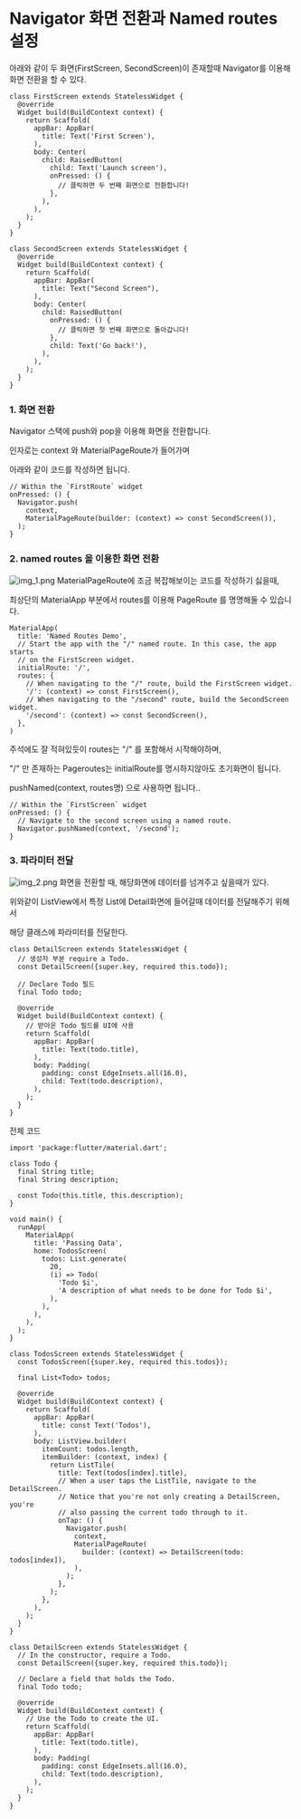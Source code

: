#  Navigator 화면 전환과 Named routes 설정

아래와 같이 두 화면(FirstScreen, SecondScreen)이 존재할때
Navigator를 이용해 화면 전환을 할 수 있다.

```
class FirstScreen extends StatelessWidget {
  @override
  Widget build(BuildContext context) {
    return Scaffold(
      appBar: AppBar(
        title: Text('First Screen'),
      ),
      body: Center(
        child: RaisedButton(
          child: Text('Launch screen'),
          onPressed: () {
            // 클릭하면 두 번째 화면으로 전환합니다!
          },
        ),
      ),
    );
  }
}

class SecondScreen extends StatelessWidget {
  @override
  Widget build(BuildContext context) {
    return Scaffold(
      appBar: AppBar(
        title: Text("Second Screen"),
      ),
      body: Center(
        child: RaisedButton(
          onPressed: () {
            // 클릭하면 첫 번째 화면으로 돌아갑니다!
          },
          child: Text('Go back!'),
        ),
      ),
    );
  }
}
```

### 1. 화면 전환
Navigator  스택에 push와 pop을 이용해 화면을 전환합니다.

인자로는 context 와 MaterialPageRoute가 들어가며

아래와 같이 코드를 작성하면 됩니다.

```
// Within the `FirstRoute` widget
onPressed: () {
  Navigator.push(
    context,
    MaterialPageRoute(builder: (context) => const SecondScreen()),
  );
}
```


### 2. named routes 을 이용한 화면 전환
![img_1.png](img_1.png)
MaterialPageRoute에 조금 복잡해보이는 코드를 작성하기 싫을때,

최상단의 MaterialApp 부분에서 routes를 이용해 PageRoute 를 명명해둘 수 있습니다.
```
MaterialApp(
  title: 'Named Routes Demo',
  // Start the app with the "/" named route. In this case, the app starts
  // on the FirstScreen widget.
  initialRoute: '/',
  routes: {
    // When navigating to the "/" route, build the FirstScreen widget.
    '/': (context) => const FirstScreen(),
    // When navigating to the "/second" route, build the SecondScreen widget.
    '/second': (context) => const SecondScreen(),
  },
)

```
주석에도 잘 적혀있듯이 routes는 "/" 를 포함해서 시작해야하며,

"/" 만 존재하는 Pageroutes는 initialRoute를 명시하지않아도 초기화면이 됩니다.



pushNamed(context, routes명) 으로 사용하면 됩니다..
```
// Within the `FirstScreen` widget
onPressed: () {
  // Navigate to the second screen using a named route.
  Navigator.pushNamed(context, '/second');
}

```







### 3. 파라미터 전달
![img_2.png](img_2.png)
화면을 전환할 때, 해당화면에 데이터를 넘겨주고 싶을때가 있다.

위와같이 ListView에서 특정 List에 Detail화면에 들어갈때 데이터를 전달해주기 위해서

해당 클래스에 파라미터를 전달한다.

```
class DetailScreen extends StatelessWidget {
  // 생성자 부분 require a Todo.
  const DetailScreen({super.key, required this.todo});

  // Declare Todo 필드
  final Todo todo;

  @override
  Widget build(BuildContext context) {
    // 받아온 Todo 필드를 UI에 사용
    return Scaffold(
      appBar: AppBar(
        title: Text(todo.title),
      ),
      body: Padding(
        padding: const EdgeInsets.all(16.0),
        child: Text(todo.description),
      ),
    );
  }
}
```



전체 코드
```
import 'package:flutter/material.dart';

class Todo {
  final String title;
  final String description;

  const Todo(this.title, this.description);
}

void main() {
  runApp(
    MaterialApp(
      title: 'Passing Data',
      home: TodosScreen(
        todos: List.generate(
          20,
          (i) => Todo(
            'Todo $i',
            'A description of what needs to be done for Todo $i',
          ),
        ),
      ),
    ),
  );
}

class TodosScreen extends StatelessWidget {
  const TodosScreen({super.key, required this.todos});

  final List<Todo> todos;

  @override
  Widget build(BuildContext context) {
    return Scaffold(
      appBar: AppBar(
        title: const Text('Todos'),
      ),
      body: ListView.builder(
        itemCount: todos.length,
        itemBuilder: (context, index) {
          return ListTile(
            title: Text(todos[index].title),
            // When a user taps the ListTile, navigate to the DetailScreen.
            // Notice that you're not only creating a DetailScreen, you're
            // also passing the current todo through to it.
            onTap: () {
              Navigator.push(
                context,
                MaterialPageRoute(
                  builder: (context) => DetailScreen(todo: todos[index]),
                ),
              );
            },
          );
        },
      ),
    );
  }
}

class DetailScreen extends StatelessWidget {
  // In the constructor, require a Todo.
  const DetailScreen({super.key, required this.todo});

  // Declare a field that holds the Todo.
  final Todo todo;

  @override
  Widget build(BuildContext context) {
    // Use the Todo to create the UI.
    return Scaffold(
      appBar: AppBar(
        title: Text(todo.title),
      ),
      body: Padding(
        padding: const EdgeInsets.all(16.0),
        child: Text(todo.description),
      ),
    );
  }
}
```